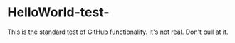 # HelloWorld-test-
This is the standard test of GitHub functionality. It's not real. Don't pull at it.
